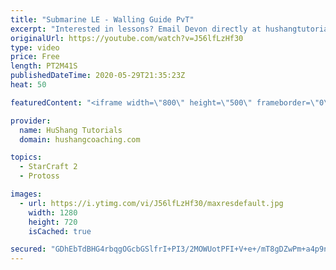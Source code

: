 ```yaml
---
title: "Submarine LE - Walling Guide PvT"
excerpt: "Interested in lessons? Email Devon directly at hushangtutorials@outlook.com ------------------------------------------------------------------------------------------------------- Want to support HuShang Tutorials directly? Patreon is a website where you can contribute a monthly donation that will help"
originalUrl: https://youtube.com/watch?v=J56lfLzHf30
type: video
price: Free
length: PT2M41S
publishedDateTime: 2020-05-29T21:35:23Z
heat: 50

featuredContent: "<iframe width=\"800\" height=\"500\" frameborder=\"0\" src=\"https://www.youtube.com/embed/J56lfLzHf30\" allow=\"accelerometer; autoplay; encrypted-media; gyroscope; picture-in-picture\" allowfullscreen></iframe>"

provider:
  name: HuShang Tutorials
  domain: hushangcoaching.com

topics:
  - StarCraft 2
  - Protoss

images:
  - url: https://i.ytimg.com/vi/J56lfLzHf30/maxresdefault.jpg
    width: 1280
    height: 720
    isCached: true

secured: "GDhEbTdBHG4rbqgOGcbGSlfrI+PI3/2MOWUotPFI+V+e+/mT8gDZwPm+a4p9n2AY7lrlznL4GbgsCAhTPCDWBQ5ffPU0RDpN8TP1dF5/jFcYbJdxLd+iVYFdNAIpTkH94MwK6Dpbdb1B4dlWZSKKEawaOgpJ/lSufz0dx1B+J0Y/yLvHjwfR6Csu+CyHOBCRC4aqSIyjrXvFXv0lIF9p58QlKjQTVmWzqCA0KUbuRfM8L3a15R28QPuwjOl0BJPW6lWpuV72o1UrUeayL/uY5JWLwzsBOJvvex/GkF9xybSj5RtvK6ZaxeRttwcq0zaE0wyfrbTxsbXn71FuiI85iPIvaiaecZMlNIlqg+9qyI7SHX7qYVb1zj60ObUcVcsXhjurGipwEU0ADVxeIBYEUanT8hVIhYQvnnkV3CFyC20=;rhz7rnPSpdkgef37xNNFoQ=="
---
```



